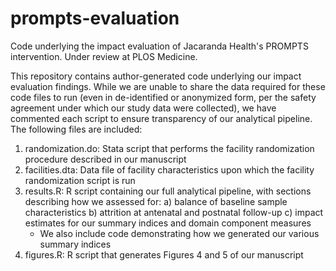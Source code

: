 # prompts-evaluation
Code underlying the impact evaluation of Jacaranda Health's PROMPTS intervention. Under review at PLOS Medicine.

This repository contains author-generated code underlying our impact evaluation findings. While we are unable to share the data required for these code files to run (even in de-identified or anonymized form, per the safety agreement under which our study data were collected), we have commented each script to ensure transparency of our analytical pipeline. The following files are included:

1. randomization.do: Stata script that performs the facility randomization procedure described in our manuscript
2. facilities.dta: Data file of facility characteristics upon which the facility randomization script is run 
3. results.R: R script containing our full analytical pipeline, with sections describing how we assessed for:
   a) balance of baseline sample characteristics
   b) attrition at antenatal and postnatal follow-up
   c) impact estimates for our summary indices and domain component measures
      - We also include code demonstrating how we generated our various summary indices
4. figures.R: R script that generates Figures 4 and 5 of our manuscript

